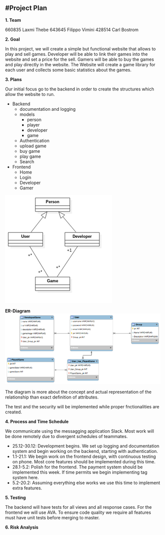 #Project Plan
------

**1. Team**


660835 Laxmi Thebe
643645 Filippo Vimini
428514 Carl Bostrom



**2. Goal**

In this project, we will create a simple but functional website that allows to play and sell games. Developer will be able to link their games into the website and set a price for the sell. Gamers will be able to buy the games and play directly in the website. The Website will create a game library for each user and collects some basic statistics about the games.  


**3. Plans**

Our initial focus go to the backend in order to create the structures which allow the website to run.  


*   Backend
    *   documentation and logging
    *   models
        *   person
        *   player
        *   developer
        *   game
    *   Authentication
    *   upload game
    *   buy game
    *   play game
    *   Search
*   Frontend
    *   Home
    *   Login
    *   Developer
    *   Gamer

![Alt text](doc/wds_readme_pic01.jpg "Db model")

**ER-Diagram**
![Alt text](doc/er_diagram.png "ER diagram for models")

The diagram is more about the concept and actual representation of the relationship than exact definition of attributes.

The test and the security will be implemented while proper fnctionalities are created.

**4. Process and Time Schedule**

We communicate using the messagging application Slack. Most work will be done remotely due to divergent schedules of teammates.

* 25.12-30.12:
  Development begins. We set up logging and documentation system and begin working on the backend, starting with authentication.
* 1.1-21.1:
  We begin work on the frontend design, with continuous testing on phone. Most core features should be implemented during this time.
* 28.1-5.2:
  Polish for the frontend. The payment system should be implemented this week. If time permits we begin implementing tag system here.
* 5.2-20.2:
  Assuming everything else works we use this time to implement extra features.

**5. Testing**

The backend will have tests for all views and all response cases. For the frontend we will use AVA. To ensure code quality we require all features must have unit tests before merging to master.

**6. Risk Analysis**


